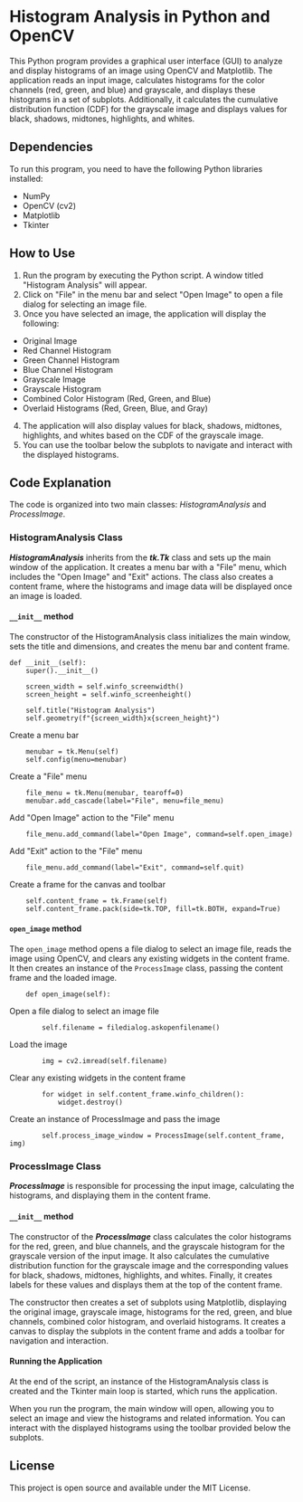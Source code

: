 # Histogram Analysis in Python and OpenCV

This Python program provides a graphical user interface (GUI) to analyze and display histograms of an image using OpenCV and Matplotlib. The application reads an input image, calculates histograms for the color channels (red, green, and blue) and grayscale, and displays these histograms in a set of subplots. Additionally, it calculates the cumulative distribution function (CDF) for the grayscale image and displays values for black, shadows, midtones, highlights, and whites.

## Dependencies
To run this program, you need to have the following Python libraries installed:

- NumPy
- OpenCV (cv2)
- Matplotlib
- Tkinter

## How to Use

1. Run the program by executing the Python script. A window titled "Histogram Analysis" will appear.
2. Click on "File" in the menu bar and select "Open Image" to open a file dialog for selecting an image file.
3. Once you have selected an image, the application will display the following:
- Original Image
- Red Channel Histogram
- Green Channel Histogram
- Blue Channel Histogram
- Grayscale Image
- Grayscale Histogram
- Combined Color Histogram (Red, Green, and Blue)
- Overlaid Histograms (Red, Green, Blue, and Gray)
4. The application will also display values for black, shadows, midtones, highlights, and whites based on the CDF of the grayscale image.
5. You can use the toolbar below the subplots to navigate and interact with the displayed histograms.

## Code Explanation

The code is organized into two main classes: _HistogramAnalysis_ and _ProcessImage_.

### HistogramAnalysis Class

**_HistogramAnalysis_** inherits from the _**tk.Tk**_ class and sets up the main window of the application. It creates a menu bar with a "File" menu, which includes the "Open Image" and "Exit" actions. The class also creates a content frame, where the histograms and image data will be displayed once an image is loaded.

#### `__init__` method
The constructor of the HistogramAnalysis class initializes the main window, sets the title and dimensions, and creates the menu bar and content frame.

```
def __init__(self):
    super().__init__()
        
    screen_width = self.winfo_screenwidth()
    screen_height = self.winfo_screenheight()
    
    self.title("Histogram Analysis")
    self.geometry(f"{screen_width}x{screen_height}")
```
    
Create a menu bar
```
    menubar = tk.Menu(self)
    self.config(menu=menubar)
``` 
Create a "File" menu
```
    file_menu = tk.Menu(menubar, tearoff=0)
    menubar.add_cascade(label="File", menu=file_menu)
``` 
Add "Open Image" action to the "File" menu
```
    file_menu.add_command(label="Open Image", command=self.open_image)
```
Add "Exit" action to the "File" menu
```
    file_menu.add_command(label="Exit", command=self.quit)
``` 
Create a frame for the canvas and toolbar
```
    self.content_frame = tk.Frame(self)
    self.content_frame.pack(side=tk.TOP, fill=tk.BOTH, expand=True)
```

#### `open_image` method
The `open_image` method opens a file dialog to select an image file, reads the image using OpenCV, and clears any existing widgets in the content frame. It then creates an instance of the `ProcessImage` class, passing the content frame and the loaded image.

```
    def open_image(self):
```
Open a file dialog to select an image file
```
        self.filename = filedialog.askopenfilename()
```
Load the image
```
        img = cv2.imread(self.filename)
```
Clear any existing widgets in the content frame
```
        for widget in self.content_frame.winfo_children():
            widget.destroy()
```
Create an instance of ProcessImage and pass the image
```
        self.process_image_window = ProcessImage(self.content_frame, img)
```

### ProcessImage Class
_**ProcessImage**_ is responsible for processing the input image, calculating the histograms, and displaying them in the content frame.

#### `__init__` method
The constructor of the **_ProcessImage_** class calculates the color histograms for the red, green, and blue channels, and the grayscale histogram for the grayscale version of the input image. It also calculates the cumulative distribution function for the grayscale image and the corresponding values for black, shadows, midtones, highlights, and whites. Finally, it creates labels for these values and displays them at the top of the content frame.

The constructor then creates a set of subplots using Matplotlib, displaying the original image, grayscale image, histograms for the red, green, and blue channels, combined color histogram, and overlaid histograms. It creates a canvas to display the subplots in the content frame and adds a toolbar for navigation and interaction.

#### Running the Application
At the end of the script, an instance of the HistogramAnalysis class is created and the Tkinter main loop is started, which runs the application.

When you run the program, the main window will open, allowing you to select an image and view the histograms and related information. You can interact with the displayed histograms using the toolbar provided below the subplots.

## License
This project is open source and available under the MIT License.